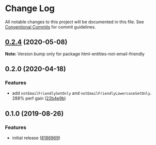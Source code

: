 # Change Log

All notable changes to this project will be documented in this file.
See [Conventional Commits](https://conventionalcommits.org) for commit guidelines.

## [0.2.4](https://gitlab.com/codsen/codsen/compare/html-entities-not-email-friendly@0.2.3...html-entities-not-email-friendly@0.2.4) (2020-05-08)

**Note:** Version bump only for package html-entities-not-email-friendly





## 0.2.0 (2020-04-18)

### Features

- add `notEmailFriendlySetOnly` and `notEmailFriendlyLowercaseSetOnly`. 288% perf gain ([22b4e9b](https://gitlab.com/codsen/codsen/commit/22b4e9b5dbe02a27c513f0a02d52fe54c496c0a0))

## 0.1.0 (2019-08-26)

### Features

- initial release ([8186969](https://gitlab.com/codsen/codsen/commit/8186969))
